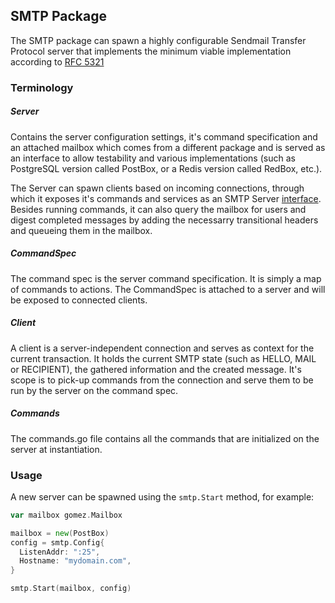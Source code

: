 ## SMTP Package

The SMTP package can spawn a highly configurable Sendmail Transfer Protocol server that implements the minimum viable implementation according to [RFC 5321](http://tools.ietf.org/html/rfc5321)

### Terminology

##### Server
Contains the server configuration settings, it's command specification and an attached mailbox which comes from a different package and is served as an interface to allow testability and various implementations (such as PostgreSQL version called PostBox, or a Redis version called RedBox, etc.).

The Server can spawn clients based on incoming connections, through which it exposes it's commands and services as an SMTP Server [interface](https://github.com/gbbr/gomez/blob/master/smtp/server.go#L16). Besides running commands, it can also query the mailbox for users and digest completed messages by adding the necessarry transitional headers and queueing them in the mailbox.

##### CommandSpec
The command spec is the server command specification. It is simply a map of commands to actions. The CommandSpec is attached to a server and will be exposed to connected clients.

##### Client
A client is a server-independent connection and serves as context for the current transaction. It holds the current SMTP state (such as HELLO, MAIL or RECIPIENT), the gathered information and the created message. It's scope is to pick-up commands from the connection and serve them to be run by the server on the command spec.

##### Commands
The commands.go file contains all the commands that are initialized on the server at instantiation.

### Usage

A new server can be spawned using the `smtp.Start` method, for example:

```go
var mailbox gomez.Mailbox

mailbox = new(PostBox)
config = smtp.Config{
  ListenAddr: ":25",
  Hostname: "mydomain.com",
}

smtp.Start(mailbox, config)
```
